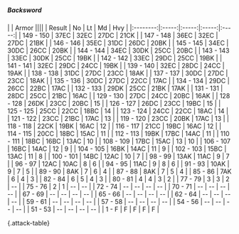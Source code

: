 ##### Backsword

|      |   Armor   ||||
|   Result   |   No   |   Lt   |   Md   |   Hvy   |
|:--------:|:-----:|:-----:|:-----:|:-----:|
| 149 - 150 | 37EC | 32EC | 27DC | 21CK |
| 147 - 148 | 36EC | 32EC | 27DC | 21BK |
| 146 - 146 | 35EC | 31DC | 26DC | 20BK |
| 145 - 145 | 34EC | 30DC | 26CC | 20BK |
| 144 - 144 | 34EC | 30DK | 25CC | 20BC |
| 143 - 143 | 33EC | 30DK | 25CC | 19BK |
| 142 - 142 | 33EC | 29DC | 25CC | 19BK |
| 141 - 141 | 32EC | 29DC | 24CC | 19BK |
| 139 - 140 | 32EC | 28DC | 24CC | 19AK |
| 138 - 138 | 31DC | 27DC | 23CC | 18AK |
| 137 - 137 | 30DC | 27DC | 23CC | 18AK |
| 135 - 136 | 30DC | 27DC | 22CC | 17AC |
| 134 - 134 | 29DC | 26CC | 22BC | 17AC |
| 132 - 133 | 29DK | 25CC | 21BK | 17AK |
| 131 - 131 | 28DC | 25CC | 21BC | 16AC |
| 129 - 130 | 27DC | 24CC | 20BC | 16AK |
| 128 - 128 | 26DK | 23CC | 20BC | 15 |
| 126 - 127 | 26DC | 23CC | 19BC | 15 |
| 125 - 125 | 25CC | 22CC | 18BC | 14 |
| 123 - 124 | 24CC | 22CC | 18AC | 14 |
| 121 - 122 | 23CC | 21BC | 17AC | 13 |
| 119 - 120 | 23CC | 20BK | 17AC | 13 |
| 118 - 118 | 22CK | 19BK | 16AC | 12 |
| 116 - 117 | 21CC | 19BC | 16AC | 12 |
| 114 - 115 | 20CC | 18BC | 15AC | 11 |
| 112 - 113 | 19BK | 17BC | 14AC | 11 |
| 110 - 111 | 18BC | 16BC | 13AC | 10 |
| 108 - 109 | 17BC | 15AC | 13 | 10 |
| 106 - 107 | 16BC | 14AC | 12 | 9 |
| 104 - 105 | 16BK | 14AC | 11 | 9 |
| 102 - 103 | 15BC | 13AC | 11 | 8 |
| 100 - 101 | 14BC | 12AC | 10 | 7 |
| 98 - 99 | 13AK | 11AC | 9 | 7 |
| 96 - 97 | 12AC | 10AC | 8 | 6 |
| 94 - 95 | 11AC | 9 | 8 | 6 |
| 91 - 93 | 10AK | 9 | 7 | 5 |
| 89 - 90 | 8AK | 7 | 6 | 4 |
| 87 - 88 | 8AK | 7 | 5 | 4 |
| 85 - 86 | 7AK | 6 | 4 | 3 |
| 82 - 84 | 6 | 5 | 4 | 3 |
| 80 - 81 | 4 | 4 | 3 | 2 |
| 77 - 79 | 3 | 3 | 2 | --  |
| 75 - 76 | 2 | 1 | --  | --  |
| 72 - 74 | --  | --  | --  | --  |
| 70 - 71 | --  | --  | --  | --  |
| 67 - 69 | --  | --  | --  | --  |
| 65 - 66 | --  | --  | --  | --  |
| 62 - 64 | --  | --  | --  | --  |
| 59 - 61 | --  | --  | --  | --  |
| 57 - 58 | --  | --  | --  | --  |
| 54 - 56 | --  | --  | --  | --  |
| 51 - 53 | --  | --  | --  | --  |
| 1 - F | F | F | F | F |

{.attack-table}
